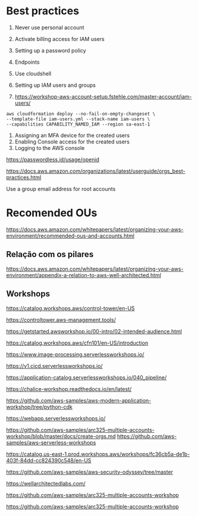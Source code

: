 # Best practices
1. Never use personal account
2. Activate billing access for IAM users
3. Setting up a password policy
4. Endpoints


1. Use cloudshell
2. Setting up IAM users and groups
3. https://workshop-aws-account-setup.fstehle.com/master-account/iam-users/

```
aws cloudformation deploy --no-fail-on-empty-changeset \
--template-file iam-users.yml --stack-name iam-users \
--capabilities CAPABILITY_NAMED_IAM --region sa-east-1
```

1. Assigning an MFA device for the created users
2. Enabling Console access for the created users
3. Logging to the AWS console

https://passwordless.id/usage/openid

https://docs.aws.amazon.com/organizations/latest/userguide/orgs_best-practices.html

Use a group email address for root accounts

# Recomended OUs
https://docs.aws.amazon.com/whitepapers/latest/organizing-your-aws-environment/recommended-ous-and-accounts.html

## Relação com os pilares
https://docs.aws.amazon.com/whitepapers/latest/organizing-your-aws-environment/appendix-a-relation-to-aws-well-architected.html

## Workshops
https://catalog.workshops.aws/control-tower/en-US

https://controltower.aws-management.tools/

https://getstarted.awsworkshop.io/00-intro/02-intended-audience.html

https://catalog.workshops.aws/cfn101/en-US/introduction


https://www.image-processing.serverlessworkshops.io/

https://v1.cicd.serverlessworkshops.io/

https://application-catalog.serverlessworkshops.io/040_pipeline/

https://chalice-workshop.readthedocs.io/en/latest/

https://github.com/aws-samples/aws-modern-application-workshop/tree/python-cdk

https://webapp.serverlessworkshops.io/

https://github.com/aws-samples/arc325-multiple-accounts-workshop/blob/master/docs/create-orgs.md
https://github.com/aws-samples/aws-serverless-workshops

https://catalog.us-east-1.prod.workshops.aws/workshops/fc36cb5a-de1b-403f-84dd-cc824390c548/en-US

https://github.com/aws-samples/aws-security-odyssey/tree/master

https://wellarchitectedlabs.com/

https://github.com/aws-samples/arc325-multiple-accounts-workshop

https://github.com/aws-samples/arc325-multiple-accounts-workshop
